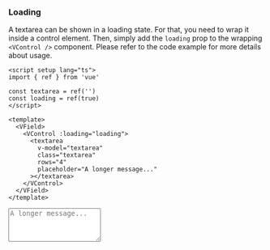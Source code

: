### Loading

A textarea can be shown in a loading state. For that, you need to wrap
it inside a control element. Then, simply add the `loading` prop to the
wrapping `<VControl />` component.
Please refer to the code example for more details about usage.

<!--code-->

```vue
<script setup lang="ts">
import { ref } from 'vue'

const textarea = ref('')
const loading = ref(true)
</script>

<template>
  <VField>
    <VControl :loading="loading">
      <textarea
        v-model="textarea"
        class="textarea"
        rows="4"
        placeholder="A longer message..."
      ></textarea>
    </VControl>
  </VField>
</template>
```

<!--/code-->

<!--example-->

<VField>
  <VControl loading>
    <textarea class="textarea" 
        rows="4" 
        placeholder="A longer message..."></textarea>
  </VControl>
</VField>

<!--/example-->
